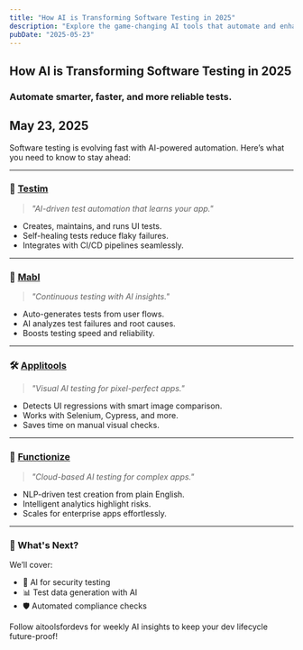 ```yaml
---
title: "How AI is Transforming Software Testing in 2025"
description: "Explore the game-changing AI tools that automate and enhance software testing workflows."
pubDate: "2025-05-23"
---
```


## How AI is Transforming Software Testing in 2025
### Automate smarter, faster, and more reliable tests.
May 23, 2025
---

Software testing is evolving fast with AI-powered automation. Here’s what you need to know to stay ahead:

---

### 🤖 [Testim](https://www.testim.io/)
> *"AI-driven test automation that learns your app."*

- Creates, maintains, and runs UI tests.
- Self-healing tests reduce flaky failures.
- Integrates with CI/CD pipelines seamlessly.

---

### 🧪 [Mabl](https://www.mabl.com/)
> *"Continuous testing with AI insights."*

- Auto-generates tests from user flows.
- AI analyzes test failures and root causes.
- Boosts testing speed and reliability.

---

### 🛠 [Applitools](https://applitools.com/)
> *"Visual AI testing for pixel-perfect apps."*

- Detects UI regressions with smart image comparison.
- Works with Selenium, Cypress, and more.
- Saves time on manual visual checks.

---

### 🧠 [Functionize](https://www.functionize.com/)
> *"Cloud-based AI testing for complex apps."*

- NLP-driven test creation from plain English.
- Intelligent analytics highlight risks.
- Scales for enterprise apps effortlessly.

---

### 🚀 What's Next?

We’ll cover:
- 🤖 AI for security testing  
- 📊 Test data generation with AI  
- 🛡️ Automated compliance checks  

Follow aitoolsfordevs for weekly AI insights to keep your dev lifecycle future-proof!

